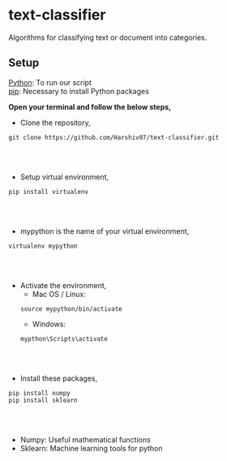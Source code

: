 # text-classifier
Algorithms for classifying text or document into categories.

## Setup

[Python](https://www.python.org/): To run our script  <br/>
[pip](https://pip.pypa.io/en/stable/): Necessary to install Python packages

**Open your terminal and follow the below steps,**
* Clone the repository,
~~~~
git clone https://github.com/Harshiv07/text-classifier.git
~~~~
<br /> <br />
* Setup virtual environment, 
~~~~
pip install virtualenv
~~~~
<br /> <br />
* mypython is the name of your virtual environment,
~~~~
virtualenv mypython
~~~~
<br />  <br />

* Activate the environment,   
  * Mac OS / Linux: 
  ~~~~
  source mypython/bin/activate
  ~~~~
  * Windows:
  ~~~~
  mypthon\Scripts\activate
  ~~~~
<br /> <br />
* Install these packages,
~~~~
pip install numpy
pip install sklearn
~~~~
<br /> <br />
- Numpy: Useful mathematical functions
- Sklearn: Machine learning tools for python
